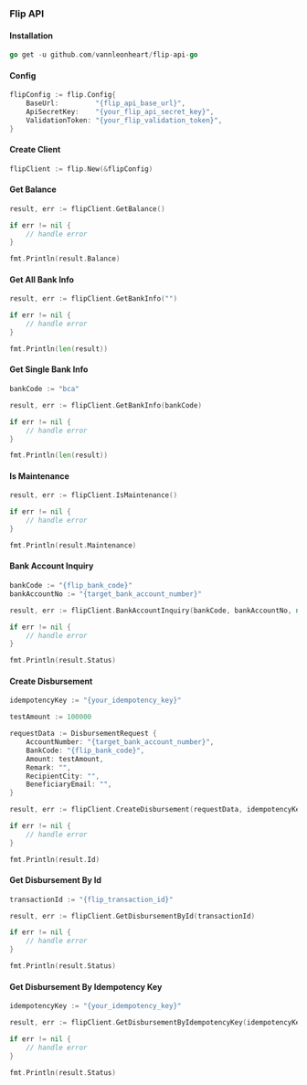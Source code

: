 ### Flip API
#### Installation
```go
go get -u github.com/vannleonheart/flip-api-go
```
#### Config
```go
flipConfig := flip.Config{
    BaseUrl:         "{flip_api_base_url}",
    ApiSecretKey:    "{your_flip_api_secret_key}",
    ValidationToken: "{your_flip_validation_token}",
}
```
#### Create Client
```go
flipClient := flip.New(&flipConfig)
```
#### Get Balance
```go
result, err := flipClient.GetBalance()

if err != nil {
    // handle error
}

fmt.Println(result.Balance)
```
#### Get All Bank Info
```go
result, err := flipClient.GetBankInfo("")

if err != nil {
    // handle error
}

fmt.Println(len(result))
```
#### Get Single Bank Info
```go
bankCode := "bca"

result, err := flipClient.GetBankInfo(bankCode)

if err != nil {
    // handle error
}

fmt.Println(len(result))
```
#### Is Maintenance
```go
result, err := flipClient.IsMaintenance()

if err != nil {
    // handle error
}

fmt.Println(result.Maintenance)
```
#### Bank Account Inquiry
```go
bankCode := "{flip_bank_code}"
bankAccountNo := "{target_bank_account_number}"

result, err := flipClient.BankAccountInquiry(bankCode, bankAccountNo, nil)

if err != nil {
    // handle error
}

fmt.Println(result.Status)
```
#### Create Disbursement
```go
idempotencyKey := "{your_idempotency_key}"

testAmount := 100000

requestData := DisbursementRequest {
    AccountNumber: "{target_bank_account_number}",
    BankCode: "{flip_bank_code}",
    Amount: testAmount,
    Remark: "",
    RecipientCity: "",
    BeneficiaryEmail: "",
}

result, err := flipClient.CreateDisbursement(requestData, idempotencyKey)

if err != nil {
    // handle error
}

fmt.Println(result.Id)
```
#### Get Disbursement By Id
```go
transactionId := "{flip_transaction_id}"

result, err := flipClient.GetDisbursementById(transactionId)

if err != nil {
    // handle error
}

fmt.Println(result.Status)
```
#### Get Disbursement By Idempotency Key
```go
idempotencyKey := "{your_idempotency_key}"

result, err := flipClient.GetDisbursementByIdempotencyKey(idempotencyKey)

if err != nil {
    // handle error
}

fmt.Println(result.Status)
```